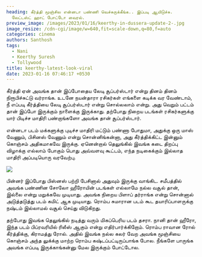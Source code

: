 ```yaml
---
heading: கீர்த்தி மூஞ்சில என்னடா பண்ணி வெச்சுருக்கீங்க.. இப்படி ஆயிடுச்சு.
  லேட்டஸ்ட் ஹாட் போட்டோ வைரல்.
preview_image: /images/2023/01/16/keerthy-in-dussera-update-2-.jpg
image_resize: /cdn-cgi/image/w=640,fit=scale-down,q=80,f=auto
categories: cinema
authors: Santhosh
tags:
  - Nani
  - Keerthy Suresh
  - Tollywood
title: keerthy-latest-look-viral
date: 2023-01-16 07:46:17 +0530
---
```

கீர்த்தி ஏன் அவங்க தான் இப்போதைய லேடி சூப்பர்ஸ்டார் என்று தினம் தினம் நிரூபிச்சுட்டு வர்ராங்க. உடனே நயன்தாரா ரசிகர்கள் எங்களை கடிக்க வர வேண்டாம், நீ எப்படி கீர்த்தியை லேடி சூப்பர்ஸ்டார் என்று சொல்லலாம் என்று. அது வெறும் பட்டம் தான் இப்போ இருக்கும் நாளைக்கு இருக்காது. தற்போது நிறைய படங்கள் ரசிகர்களுக்கு யார் பிடிச்ச மாதிரி பண்றாங்களோ அவங்க தான் சூப்பர்ஸ்டார்.

என்னடா படம் மக்களுக்கு புடிச்ச மாதிரி மட்டும் பண்ணா போதுமா, அதுக்கு ஒரு மாஸ் வேணும், பிசினஸ் வேணும் என்று சொன்னிங்கன்னா, அது கீர்த்திக்கிட்ட இன்னும் கொஞ்சம் அதிகமாகவே இருக்கு. ஏனென்றால் தெலுங்கில் இவங்க கடை திறப்பு விழாக்கு எல்லாம் போகும் பொது அவ்வளவு கூட்டம், எந்த நடிகைக்கும் இல்லாத மாதிரி அப்படியொரு வரவேற்பு.

![](/images/2023/01/16/keerthy-in-dussera-update-1-.jpg)

பின்னர் இப்போது பிஸ்னஸ் பற்றி பேசினால் அதுவும் இருக்கு வாங்கிட. சமீபத்தில் அவங்க பண்ணின சோலோ ஹீரோயின் படங்கள் எல்லாமே நல்ல வசூல் தான், இல்லை என்று மறுக்கவே முடியாது. அவங்க நிறைய பிளாப் தர்ராங்க என்று சொன்னால் அடுத்தடுத்து படம் கமிட் ஆக முடியாது. ரொம்ப சுமாரான படம் கூட தயாரிப்பாளருக்கு நஷ்டம் இல்லாமல் வசூல் செய்து விடுகிறது.

தற்போது இவங்க தெலுங்கில் நடித்து வரும் மிகப்பெரிய படம் தசரா. நானி தான் ஹீரோ, இந்த படம் பிப்ரவரியில் ரிலீஸ் ஆகும் என்று எதிர்பார்க்கிறோம். ரொம்ப ராவான ரோல் கீர்த்திக்கு, கிராமத்து ரோல். அதில் இவங்க நல்ல கலர் வேற அவங்க மூஞ்சியை கொஞ்சம் அந்த லுக்க்கு மாற்ற  ரொம்ப கஷ்டப்பட்டிருப்பாங்க போல. நீங்களே பாருங்க அவங்க எப்படி இருக்காங்கன்னு மேல இருக்கும் போட்டோல.